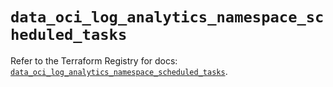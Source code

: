 # `data_oci_log_analytics_namespace_scheduled_tasks`

Refer to the Terraform Registry for docs: [`data_oci_log_analytics_namespace_scheduled_tasks`](https://registry.terraform.io/providers/oracle/oci/6.18.0/docs/data-sources/log_analytics_namespace_scheduled_tasks).
